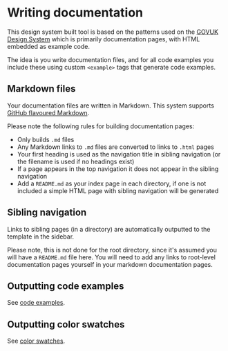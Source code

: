 # Writing documentation

This design system built tool is based on the patterns used on the [GOVUK Design System](https://design-system.service.gov.uk/)
which is primarily documentation pages, with HTML embedded as example code.

The idea is you write documentation files, and for all code examples you include these using custom `<example>` tags that 
generate code examples.

## Markdown files

Your documentation files are written in Markdown. This system supports [GitHub flavoured Markdown](https://guides.github.com/features/mastering-markdown/).

Please note the following rules for building documentation pages:
* Only builds `.md` files
* Any Markdown links to `.md` files are converted to links to `.html` pages
* Your first heading is used as the navigation title in sibling navigation (or the filename is used if no headings exist)
* If a page appears in the top navigation it does not appear in the sibling navigation
* Add a `README.md` as your index page in each directory, if one is not included a simple HTML page with sibling navigation will be generated

## Sibling navigation

Links to sibling pages (in a directory) are automatically outputted to the template in the sidebar.

Please note, this is not done for the root directory, since it's assumed you will have a `README.md` file here. You will
need to add any links to root-level documentation pages yourself in your markdown documentation pages.

## Outputting code examples

See [code examples](code-examples.md).

## Outputting color swatches

See [color swatches](colors.md).